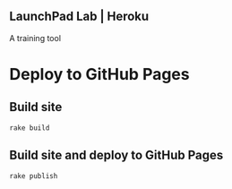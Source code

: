LaunchPad Lab | Heroku
------------------------

A training tool

# Deploy to GitHub Pages

## Build site

`rake build`

## Build site and deploy to GitHub Pages

`rake publish`
